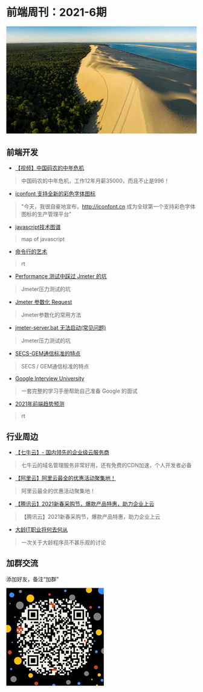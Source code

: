 # 前端周刊：2021-6期

[![](/img/bing/20210604.jpg?imageMogr2/thumbnail/960x)](https://cn.bing.com/search?q=皮拉沙丘)

## 前端开发

- [【视频】中国码农的中年危机](https://www.bilibili.com/video/BV1Tg4y1q7wQ)

> 中国码农的中年危机，工作12年月薪35000，而且不止是996！

- [iconfont 支持全新的彩色字体图标](https://zhuanlan.zhihu.com/p/377136770)

> "今天，我很自豪地宣布，http://iconfont.cn 成为全球第一个支持彩色字体图标的生产管理平台"

- [javascript技术图谱](https://github.com/mechaniac/Map-of-Javascript)

> map of javascript

- [命令行的艺术](https://github.com/jlevy/the-art-of-command-line/blob/master/README-zh.md)

> rt

- [Performance 测试中踩过 Jmeter 的坑](https://www.cnblogs.com/vv00cc/p/7902694.html)

> Jmeter压力测试的坑

- [Jmeter 参数化 Request](https://www.cnblogs.com/vv00cc/p/7902688.html)

> Jmeter参数化的常用方法

- [ jmeter-server.bat 无法启动(常见问题)](https://www.cnblogs.com/TD1900/p/12058934.html)

> Jmeter压力测试的坑

- [SECS-GEM通信标准的特点](https://blog.csdn.net/u014211527/article/details/103251425)

> SECS / GEM通信标准的特点

- [Google Interview University](https://github.com/kevingo/coding-interview-university-zh-tw/blob/master/translations/README-cn.md)

> 一套完整的学习手册帮助自己准备 Google 的面试

- [2021年前端趋势预测](https://fed.taobao.org/blog/taofed/do71ct/tfeye7/?spm=frontend-weekly.com)

> rt

## 行业周边

- [【七牛云】- 国内领先的企业级云服务商](https://marketing.qiniu.com/cps/redirect?redirect_id=4&cps_key=1hfwb75ib2jbm)

> 七牛云的域名管理服务非常好用，还有免费的CDN加速，个人开发者必备

- [【阿里云】阿里云最全的优惠活动聚集地！](https://www.aliyun.com/activity?source=5176.11533457&userCode=y31qmczl)

> 阿里云最全的优惠活动聚集地！

- [【腾讯云】2021新春采购节，爆款产品特惠，助力企业上云](https://curl.qcloud.com/6TLg1x6p)

> 【腾讯云】2021新春采购节，爆款产品特惠，助力企业上云

- [大龄IT职业将何去何从](https://www.yuque.com/5000tl/tl/ig6pai)

> 一次关于大龄程序员不甚乐观的讨论

## 加群交流

添加好友，备注“加群”

![refned_x](../img/a/refined-x.jpg)
